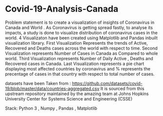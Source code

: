 # Covid-19-Analysis-Canada
Problem statement is to create a visualization of insights of Coronavirus in Canada and World . As Coronavirus is getting spread fastly, to analyse its impacts, a  study is done to visualize distribution of coronavirus cases in the world. 4 Visualizaton have been created using Matplotlib and Pandas inbuilt visualization library. First Visualization Represents the trends of Active, Recovered and Deaths cases across the world with respect to time. Second Visualization represents Number of Cases in Canada as Compared to whole world. Third Visualization represents Number of Daily Active ,  Deaths and Recovered cases in Canada. Last Visualization represents a pie chart displaying most affected countries by coronavirus and % represents the precentage of cases in that country with respect to total number of cases.

datasets  have  been Taken from :
https://github.com/datasets/covid-19/blob/master/data/countries-aggregated.csv
It is sourced from this upstream repository maintained by the amazing team at Johns Hopkins University Center for Systems Science and Engineering (CSSE)


Stack: Python 3 , Numpy , Pandas , Matplotlib 

